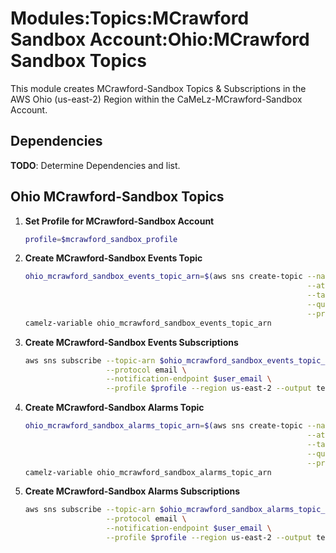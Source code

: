 # Modules:Topics:MCrawford Sandbox Account:Ohio:MCrawford Sandbox Topics

This module creates MCrawford-Sandbox Topics & Subscriptions in the AWS Ohio (us-east-2) Region within the
CaMeLz-MCrawford-Sandbox Account.

## Dependencies

**TODO**: Determine Dependencies and list.

## Ohio MCrawford-Sandbox Topics

1. **Set Profile for MCrawford-Sandbox Account**

    ```bash
    profile=$mcrawford_sandbox_profile
    ```

1. **Create MCrawford-Sandbox Events Topic**

    ```bash
    ohio_mcrawford_sandbox_events_topic_arn=$(aws sns create-topic --name Events \
                                                                   --attributes "DisplayName=MJCX Events" \
                                                                   --tags Key=Name,Value=MCrawford-Sandbox-Events-Topic Key=Company,Value=CaMeLz Key=Environment,Value=Sandbox \
                                                                   --query 'TopicArn' \
                                                                   --profile $profile --region us-east-2 --output text)
    camelz-variable ohio_mcrawford_sandbox_events_topic_arn
    ```

1. **Create MCrawford-Sandbox Events Subscriptions**

    ```bash
    aws sns subscribe --topic-arn $ohio_mcrawford_sandbox_events_topic_arn \
                      --protocol email \
                      --notification-endpoint $user_email \
                      --profile $profile --region us-east-2 --output text
    ```

1. **Create MCrawford-Sandbox Alarms Topic**

    ```bash
    ohio_mcrawford_sandbox_alarms_topic_arn=$(aws sns create-topic --name Alarms \
                                                                   --attributes "DisplayName=MJCX Alarms" \
                                                                   --tags Key=Name,Value=MCrawford-Sandbox-Alarms-Topic Key=Company,Value=CaMeLz Key=Environment,Value=Sandbox \
                                                                   --query 'TopicArn' \
                                                                   --profile $profile --region us-east-2 --output text)
    camelz-variable ohio_mcrawford_sandbox_alarms_topic_arn
    ```

1. **Create MCrawford-Sandbox Alarms Subscriptions**

    ```bash
    aws sns subscribe --topic-arn $ohio_mcrawford_sandbox_alarms_topic_arn \
                      --protocol email \
                      --notification-endpoint $user_email \
                      --profile $profile --region us-east-2 --output text
    ```
